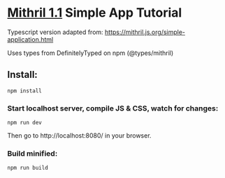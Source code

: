 # [Mithril 1.1](https://mithril.js.org/) Simple App Tutorial

Typescript version adapted from: https://mithril.js.org/simple-application.html

Uses types from DefinitelyTyped on npm (@types/mithril)

## Install:

	npm install

### Start localhost server, compile JS & CSS, watch for changes:

	npm run dev

Then go to http://localhost:8080/ in your browser.

### Build minified:

	npm run build
